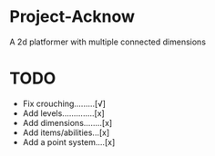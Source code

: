# Project-Acknow
A 2d platformer with multiple connected dimensions

# TODO
- Fix crouching.........[√]
- Add levels..............[x]
- Add dimensions........[x]
- Add items/abilities...[x]
- Add a point system....[x]

